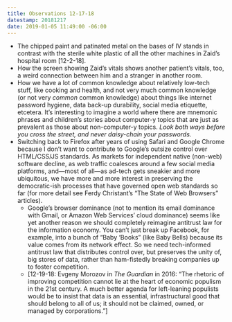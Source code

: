 ```yaml
---
title: Observations 12-17-18
datestamp: 20181217
date: 2019-01-05 11:49:00 -06:00
---
```


- The chipped paint and patinated metal on the bases of IV stands in contrast with the sterile white plastic of all the other machines in Zaid’s hospital room [12-2-18].
- How the screen showing Zaid’s vitals shows another patient’s vitals, too, a weird connection between him and a stranger in another room.
- How we have a lot of common knowledge about relatively low-tech stuff, like cooking and health, and not very much common knowledge (or not very *common* common knowledge) about things like internet password hygiene, data back-up durability, social media etiquette, etcetera. It’s interesting to imagine a world where there are mnemonic phrases and children’s stories about computer-y topics that are just as prevalent as those about non-computer-y topics. *Look both ways before you cross the street, and never daisy-chain your passwords.*
- Switching back to Firefox after years of using Safari and Google Chrome because I don’t want to contribute to Google’s outsize control over HTML/CSS/JS standards. As markets for independent native (non-web) software decline, as web traffic coalesces around a few social media platforms, and—most of all—as ad-tech gets sneakier and more ubiquitous, we have more and more interest in preserving the democratic-ish processes that have governed open web standards so far (for more detail see Ferdy Christant’s “The State of Web Browsers” articles).
	- Google’s browser dominance (not to mention its email dominance with Gmail, or Amazon Web Services’ cloud dominance) seems like yet another reason we should completely reimagine antitrust law for the information economy. You can’t just break up Facebook, for example, into a bunch of “Baby ‘Books” (like Baby Bells) because its value comes from its network effect. So we need tech-informed antitrust law that distributes control over, but preserves the unity of, big stores of data, rather than ham-fistedly breaking companies up to foster competition.
	- [12-19-18: Evgeny Morozov in *The Guardian* in 2016: “The rhetoric of improving competition cannot lie at the heart of economic populism in the 21st century. A much better agenda for left-leaning populists would be to insist that data is an essential, infrastructural good that should belong to all of us; it should not be claimed, owned, or managed by corporations.”]
